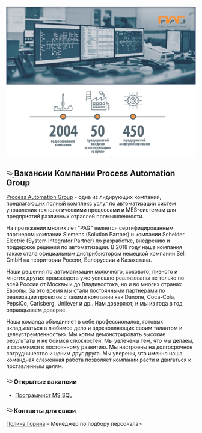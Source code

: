<a href="https://github.com/Process-Automation-Group/Career/blob/master/img/pag-line_rus.png"><img src="https://github.com/Process-Automation-Group/Career/blob/master/img/pag-line_rus.png" alt="смайлик" title="HTML код картинки"/></a>

  <h2>
    <a id="user-content-вакансии-компании-process-automation-group" class="anchor" aria-hidden="true" href="#вакансии-компании-process-automation-group">
      <svg class="octicon octicon-link" viewBox="0 0 16 16" version="1.1" width="16" height="16" aria-hidden="true"><path fill-rule="evenodd" d="M4 9h1v1H4c-1.5 0-3-1.69-3-3.5S2.55 3 4 3h4c1.45 0 3 1.69 3 3.5 0 1.41-.91 2.72-2 3.25V8.59c.58-.45 1-1.27 1-2.09C10 5.22 8.98 4 8 4H4c-.98 0-2 1.22-2 2.5S3 9 4 9zm9-3h-1v1h1c1 0 2 1.22 2 2.5S13.98 12 13 12H9c-.98 0-2-1.22-2-2.5 0-.83.42-1.64 1-2.09V6.25c-1.09.53-2 1.84-2 3.25C6 11.31 7.55 13 9 13h4c1.45 0 3-1.69 3-3.5S14.5 6 13 6z"></path>
      </svg>
      </a>
      Вакансии Компании Process Automation Group
  </h2>

<a href="http://pag.company">Process Automation Group</a> - одна из лидирующих компаний, предлагающих полный комплекс услуг по автоматизации систем управления технологическими процессами и MES-системам для предприятий различных отраслей промышленности.

На протяжении многих лет "PAG" является сертифицированным партнером компании Siemens (Solution Partner) и компании Scheider Electric (System Integrator Partner) по разработке, внедрению и поддержке решений по автоматизации. В 2018 году наша компания также стала официальным дистрибьютором немецкой компании Seli GmbH на территории России, Белоруссии и Казахстана. 

Наши решения по автоматизации молочного, сокового, пивного и многих других производств уже успешно реализованы не только по всей России от Москвы и до Владивостока, но и во многих странах Европы. За это время мы стали постоянными партнерами по реализации проектов с такими компании как Danone, Coca-Cola, PepsiCo, Carlsberg, Unilever и др.. Нам доверяют, и мы из года в год оправдываем доверие.

Наша команда объединяет в себе профессионалов, готовых вкладываться в любимое дело и вдохновляющих своим талантом и целеустремленностью. Мы хотим демонстрировать высокие результаты и не боимся сложностей. Мы увлечены тем, что мы делаем, и стремимся к постоянному развитию. Мы настроены на долгосрочное сотрудничество и ценим друг друга. Мы уверены, что именно наша командная слаженная работа позволяет компании расти и двигаться к поставленным целям.


<h3>
  <a id="user-content-открытые-вакансии" class="anchor" aria-hidden="true" href="#открытые-вакансии"><svg class="octicon octicon-link" viewBox="0 0 16 16" version="1.1" width="16" height="16" aria-hidden="true"><path fill-rule="evenodd" d="M4 9h1v1H4c-1.5 0-3-1.69-3-3.5S2.55 3 4 3h4c1.45 0 3 1.69 3 3.5 0 1.41-.91 2.72-2 3.25V8.59c.58-.45 1-1.27 1-2.09C10 5.22 8.98 4 8 4H4c-.98 0-2 1.22-2 2.5S3 9 4 9zm9-3h-1v1h1c1 0 2 1.22 2 2.5S13.98 12 13 12H9c-.98 0-2-1.22-2-2.5 0-.83.42-1.64 1-2.09V6.25c-1.09.53-2 1.84-2 3.25C6 11.31 7.55 13 9 13h4c1.45 0 3-1.69 3-3.5S14.5 6 13 6z"></path></svg></a>
    Открытые вакансии
</h3>

<ul>
<li><a href="https://github.com/Process-Automation-Group/Career/blob/master/positions/MS%20SQL%20prog.md">Программист MS SQL</a></li>
</ul>


<h3>
  <a id="user-content-контакты-для-связи" class="anchor" aria-hidden="true" href="#контакты-для-связи"><svg class="octicon octicon-link" viewBox="0 0 16 16" version="1.1" width="16" height="16" aria-hidden="true"><path fill-rule="evenodd" d="M4 9h1v1H4c-1.5 0-3-1.69-3-3.5S2.55 3 4 3h4c1.45 0 3 1.69 3 3.5 0 1.41-.91 2.72-2 3.25V8.59c.58-.45 1-1.27 1-2.09C10 5.22 8.98 4 8 4H4c-.98 0-2 1.22-2 2.5S3 9 4 9zm9-3h-1v1h1c1 0 2 1.22 2 2.5S13.98 12 13 12H9c-.98 0-2-1.22-2-2.5 0-.83.42-1.64 1-2.09V6.25c-1.09.53-2 1.84-2 3.25C6 11.31 7.55 13 9 13h4c1.45 0 3-1.69 3-3.5S14.5 6 13 6z"></path></svg></a>
    Контакты для связи
</h3>

<p>
  <a href="mailto:polina.gorina@pag.company">Полина Горина</a> – Менеджер по подбору персонала>
  </a>
</p>

